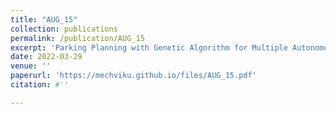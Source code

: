 ```yaml
---
title: "AUG_15"
collection: publications
permalink: /publication/AUG_15
excerpt: 'Parking Planning with Genetic Algorithm for Multiple Autonomous Vehicles'
date: 2022-03-29
venue: ''
paperurl: 'https://mechviku.github.io/files/AUG_15.pdf'
citation: #''

---
```


[Download paper here]: (https://mechviku.github.io/files/AUG_15.pdf)






